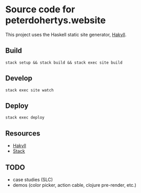# Source code for peterdohertys.website

This project uses the Haskell static site generator, [Hakyll](https://jaspervdj.be/hakyll/).

## Build

`stack setup && stack build && stack exec site build`

## Develop

`stack exec site watch`

## Deploy

`stack exec deploy`

## Resources

- [Hakyll](https://jaspervdj.be/hakyll/)
- [Stack](http://docs.haskellstack.org/en/stable/README/)

## TODO
- case studies (SLC)
- demos (color picker, action cable, clojure pre-render, etc.)
